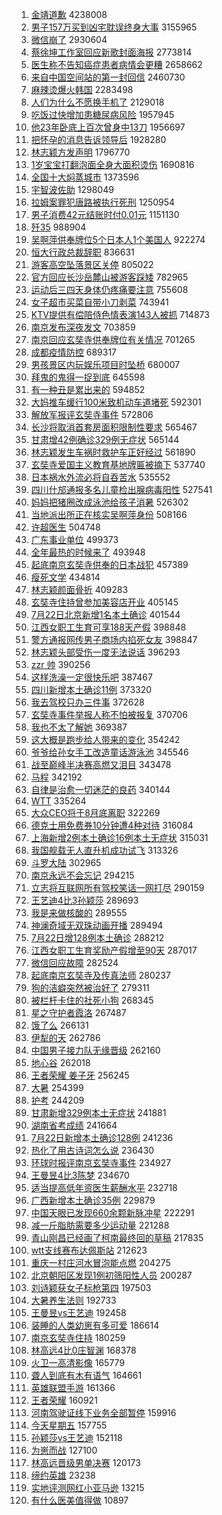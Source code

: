 1. [金靖道歉](https://s.weibo.com//weibo?q=%23%E9%87%91%E9%9D%96%E9%81%93%E6%AD%89%23&Refer=top) 4238008
2. [男子157万买到凶宅耽误终身大事](https://s.weibo.com//weibo?q=%23%E7%94%B7%E5%AD%90157%E4%B8%87%E4%B9%B0%E5%88%B0%E5%87%B6%E5%AE%85%E8%80%BD%E8%AF%AF%E7%BB%88%E8%BA%AB%E5%A4%A7%E4%BA%8B%23&Refer=top) 3155965
3. [微信崩了](https://s.weibo.com//weibo?q=%23%E5%BE%AE%E4%BF%A1%E5%B4%A9%E4%BA%86%23&Refer=top) 2930604
4. [蔡徐坤工作室回应新歌封面海报](https://s.weibo.com//weibo?q=%23%E8%94%A1%E5%BE%90%E5%9D%A4%E5%B7%A5%E4%BD%9C%E5%AE%A4%E5%9B%9E%E5%BA%94%E6%96%B0%E6%AD%8C%E5%B0%81%E9%9D%A2%E6%B5%B7%E6%8A%A5%23&Refer=top) 2773814
5. [医生称不告知癌症患者病情会更糟](https://s.weibo.com//weibo?q=%23%E5%8C%BB%E7%94%9F%E7%A7%B0%E4%B8%8D%E5%91%8A%E7%9F%A5%E7%99%8C%E7%97%87%E6%82%A3%E8%80%85%E7%97%85%E6%83%85%E4%BC%9A%E6%9B%B4%E7%B3%9F%23&Refer=top) 2658662
6. [来自中国空间站的第一封回信](https://s.weibo.com//weibo?q=%23%E6%9D%A5%E8%87%AA%E4%B8%AD%E5%9B%BD%E7%A9%BA%E9%97%B4%E7%AB%99%E7%9A%84%E7%AC%AC%E4%B8%80%E5%B0%81%E5%9B%9E%E4%BF%A1%23&Refer=top) 2460730
7. [麻辣烫爆火韩国](https://s.weibo.com//weibo?q=%23%E9%BA%BB%E8%BE%A3%E7%83%AB%E7%88%86%E7%81%AB%E9%9F%A9%E5%9B%BD%23&Refer=top) 2283498
8. [人们为什么不愿换手机了](https://s.weibo.com//weibo?q=%23%E4%BA%BA%E4%BB%AC%E4%B8%BA%E4%BB%80%E4%B9%88%E4%B8%8D%E6%84%BF%E6%8D%A2%E6%89%8B%E6%9C%BA%E4%BA%86%23&Refer=top) 2129018
9. [吃饭过快增加患糖尿病风险](https://s.weibo.com//weibo?q=%23%E5%90%83%E9%A5%AD%E8%BF%87%E5%BF%AB%E5%A2%9E%E5%8A%A0%E6%82%A3%E7%B3%96%E5%B0%BF%E7%97%85%E9%A3%8E%E9%99%A9%23&Refer=top) 1957945
10. [他23年卧底上百次曾身中13刀](https://s.weibo.com//weibo?q=%23%E4%BB%9623%E5%B9%B4%E5%8D%A7%E5%BA%95%E4%B8%8A%E7%99%BE%E6%AC%A1%E6%9B%BE%E8%BA%AB%E4%B8%AD13%E5%88%80%23&Refer=top) 1956697
11. [把怀孕的消息告诉领导后](https://s.weibo.com//weibo?q=%23%E6%8A%8A%E6%80%80%E5%AD%95%E7%9A%84%E6%B6%88%E6%81%AF%E5%91%8A%E8%AF%89%E9%A2%86%E5%AF%BC%E5%90%8E%23&Refer=top) 1928280
12. [林志颖方发声明](https://s.weibo.com//weibo?q=%23%E6%9E%97%E5%BF%97%E9%A2%96%E6%96%B9%E5%8F%91%E5%A3%B0%E6%98%8E%23&Refer=top) 1796770
13. [1岁宝宝打翻泡面全身大面积烫伤](https://s.weibo.com//weibo?q=%231%E5%B2%81%E5%AE%9D%E5%AE%9D%E6%89%93%E7%BF%BB%E6%B3%A1%E9%9D%A2%E5%85%A8%E8%BA%AB%E5%A4%A7%E9%9D%A2%E7%A7%AF%E7%83%AB%E4%BC%A4%23&Refer=top) 1690816
14. [全国十大焖蒸城市](https://s.weibo.com//weibo?q=%23%E5%85%A8%E5%9B%BD%E5%8D%81%E5%A4%A7%E7%84%96%E8%92%B8%E5%9F%8E%E5%B8%82%23&Refer=top) 1373596
15. [宇智波佐助](https://s.weibo.com//weibo?q=%23%E5%AE%87%E6%99%BA%E6%B3%A2%E4%BD%90%E5%8A%A9%23&Refer=top) 1298049
16. [拉姆案罪犯唐路被执行死刑](https://s.weibo.com//weibo?q=%23%E6%8B%89%E5%A7%86%E6%A1%88%E7%BD%AA%E7%8A%AF%E5%94%90%E8%B7%AF%E8%A2%AB%E6%89%A7%E8%A1%8C%E6%AD%BB%E5%88%91%23&Refer=top) 1250954
17. [男子消费42元结账时付0.01元](https://s.weibo.com//weibo?q=%23%E7%94%B7%E5%AD%90%E6%B6%88%E8%B4%B942%E5%85%83%E7%BB%93%E8%B4%A6%E6%97%B6%E4%BB%980.01%E5%85%83%23&Refer=top) 1151130
18. [歼35](https://s.weibo.com//weibo?q=%E6%AD%BC35&Refer=top) 988904
19. [吴啊萍供奉牌位5个日本人1个美国人](https://s.weibo.com//weibo?q=%23%E5%90%B4%E5%95%8A%E8%90%8D%E4%BE%9B%E5%A5%89%E7%89%8C%E4%BD%8D5%E4%B8%AA%E6%97%A5%E6%9C%AC%E4%BA%BA1%E4%B8%AA%E7%BE%8E%E5%9B%BD%E4%BA%BA%23&Refer=top) 922274
20. [恒大行政总裁辞职](https://s.weibo.com//weibo?q=%23%E6%81%92%E5%A4%A7%E8%A1%8C%E6%94%BF%E6%80%BB%E8%A3%81%E8%BE%9E%E8%81%8C%23&Refer=top) 836631
21. [游客高空坠落景区关停](https://s.weibo.com//weibo?q=%23%E6%B8%B8%E5%AE%A2%E9%AB%98%E7%A9%BA%E5%9D%A0%E8%90%BD%E6%99%AF%E5%8C%BA%E5%85%B3%E5%81%9C%23&Refer=top) 805022
22. [官方回应长沙岳麓山被游客踩矮](https://s.weibo.com//weibo?q=%23%E5%AE%98%E6%96%B9%E5%9B%9E%E5%BA%94%E9%95%BF%E6%B2%99%E5%B2%B3%E9%BA%93%E5%B1%B1%E8%A2%AB%E6%B8%B8%E5%AE%A2%E8%B8%A9%E7%9F%AE%23&Refer=top) 782965
23. [运动后三四天身体仍疼痛要注意](https://s.weibo.com//weibo?q=%23%E8%BF%90%E5%8A%A8%E5%90%8E%E4%B8%89%E5%9B%9B%E5%A4%A9%E8%BA%AB%E4%BD%93%E4%BB%8D%E7%96%BC%E7%97%9B%E8%A6%81%E6%B3%A8%E6%84%8F%23&Refer=top) 755608
24. [女子超市买菜自带小刀剥菜](https://s.weibo.com//weibo?q=%23%E5%A5%B3%E5%AD%90%E8%B6%85%E5%B8%82%E4%B9%B0%E8%8F%9C%E8%87%AA%E5%B8%A6%E5%B0%8F%E5%88%80%E5%89%A5%E8%8F%9C%23&Refer=top) 743941
25. [KTV提供有偿陪侍色情表演143人被抓](https://s.weibo.com//weibo?q=%23KTV%E6%8F%90%E4%BE%9B%E6%9C%89%E5%81%BF%E9%99%AA%E4%BE%8D%E8%89%B2%E6%83%85%E8%A1%A8%E6%BC%94143%E4%BA%BA%E8%A2%AB%E6%8A%93%23&Refer=top) 714873
26. [南京发布深夜发文](https://s.weibo.com//weibo?q=%23%E5%8D%97%E4%BA%AC%E5%8F%91%E5%B8%83%E6%B7%B1%E5%A4%9C%E5%8F%91%E6%96%87%23&Refer=top) 703859
27. [南京回应玄奘寺供奉牌位有关情况](https://s.weibo.com//weibo?q=%23%E5%8D%97%E4%BA%AC%E5%9B%9E%E5%BA%94%E7%8E%84%E5%A5%98%E5%AF%BA%E4%BE%9B%E5%A5%89%E7%89%8C%E4%BD%8D%E6%9C%89%E5%85%B3%E6%83%85%E5%86%B5%23&Refer=top) 701265
28. [成都疫情防控](https://s.weibo.com//weibo?q=%E6%88%90%E9%83%BD%E7%96%AB%E6%83%85%E9%98%B2%E6%8E%A7&Refer=top) 689317
29. [男孩景区内玩娱乐项目时坠桥](https://s.weibo.com//weibo?q=%23%E7%94%B7%E5%AD%A9%E6%99%AF%E5%8C%BA%E5%86%85%E7%8E%A9%E5%A8%B1%E4%B9%90%E9%A1%B9%E7%9B%AE%E6%97%B6%E5%9D%A0%E6%A1%A5%23&Refer=top) 680007
30. [拜鬼的鬼得一捉到底](https://s.weibo.com//weibo?q=%23%E6%8B%9C%E9%AC%BC%E7%9A%84%E9%AC%BC%E5%BE%97%E4%B8%80%E6%8D%89%E5%88%B0%E5%BA%95%23&Refer=top) 645598
31. [有一种丑是累出来的](https://s.weibo.com//weibo?q=%23%E6%9C%89%E4%B8%80%E7%A7%8D%E4%B8%91%E6%98%AF%E7%B4%AF%E5%87%BA%E6%9D%A5%E7%9A%84%23&Refer=top) 594852
32. [大妈推车缓行100米致机动车道堵死](https://s.weibo.com//weibo?q=%23%E5%A4%A7%E5%A6%88%E6%8E%A8%E8%BD%A6%E7%BC%93%E8%A1%8C100%E7%B1%B3%E8%87%B4%E6%9C%BA%E5%8A%A8%E8%BD%A6%E9%81%93%E5%A0%B5%E6%AD%BB%23&Refer=top) 592301
33. [解放军报评玄奘寺事件](https://s.weibo.com//weibo?q=%23%E8%A7%A3%E6%94%BE%E5%86%9B%E6%8A%A5%E8%AF%84%E7%8E%84%E5%A5%98%E5%AF%BA%E4%BA%8B%E4%BB%B6%23&Refer=top) 572806
34. [长沙将取消首套房面积限制性要求](https://s.weibo.com//weibo?q=%23%E9%95%BF%E6%B2%99%E5%B0%86%E5%8F%96%E6%B6%88%E9%A6%96%E5%A5%97%E6%88%BF%E9%9D%A2%E7%A7%AF%E9%99%90%E5%88%B6%E6%80%A7%E8%A6%81%E6%B1%82%23&Refer=top) 565467
35. [甘肃增42例确诊329例无症状](https://s.weibo.com//weibo?q=%23%E7%94%98%E8%82%83%E5%A2%9E42%E4%BE%8B%E7%A1%AE%E8%AF%8A329%E4%BE%8B%E6%97%A0%E7%97%87%E7%8A%B6%23&Refer=top) 565144
36. [林志颖发生车祸时救护车正好经过](https://s.weibo.com//weibo?q=%23%E6%9E%97%E5%BF%97%E9%A2%96%E5%8F%91%E7%94%9F%E8%BD%A6%E7%A5%B8%E6%97%B6%E6%95%91%E6%8A%A4%E8%BD%A6%E6%AD%A3%E5%A5%BD%E7%BB%8F%E8%BF%87%23&Refer=top) 561890
37. [玄奘寺爱国主义教育基地牌匾被摘下](https://s.weibo.com//weibo?q=%23%E7%8E%84%E5%A5%98%E5%AF%BA%E7%88%B1%E5%9B%BD%E4%B8%BB%E4%B9%89%E6%95%99%E8%82%B2%E5%9F%BA%E5%9C%B0%E7%89%8C%E5%8C%BE%E8%A2%AB%E6%91%98%E4%B8%8B%23&Refer=top) 537740
38. [日本祸水外流必将自吞苦水](https://s.weibo.com//weibo?q=%23%E6%97%A5%E6%9C%AC%E7%A5%B8%E6%B0%B4%E5%A4%96%E6%B5%81%E5%BF%85%E5%B0%86%E8%87%AA%E5%90%9E%E8%8B%A6%E6%B0%B4%23&Refer=top) 535552
39. [四川什邡通报多名儿童检出腺病毒阳性](https://s.weibo.com//weibo?q=%23%E5%9B%9B%E5%B7%9D%E4%BB%80%E9%82%A1%E9%80%9A%E6%8A%A5%E5%A4%9A%E5%90%8D%E5%84%BF%E7%AB%A5%E6%A3%80%E5%87%BA%E8%85%BA%E7%97%85%E6%AF%92%E9%98%B3%E6%80%A7%23&Refer=top) 527541
40. [妈妈把猪圈改成泳池给孩子消暑](https://s.weibo.com//weibo?q=%23%E5%A6%88%E5%A6%88%E6%8A%8A%E7%8C%AA%E5%9C%88%E6%94%B9%E6%88%90%E6%B3%B3%E6%B1%A0%E7%BB%99%E5%AD%A9%E5%AD%90%E6%B6%88%E6%9A%91%23&Refer=top) 526302
41. [当地派出所正在核实吴啊萍身份](https://s.weibo.com//weibo?q=%23%E5%BD%93%E5%9C%B0%E6%B4%BE%E5%87%BA%E6%89%80%E6%AD%A3%E5%9C%A8%E6%A0%B8%E5%AE%9E%E5%90%B4%E5%95%8A%E8%90%8D%E8%BA%AB%E4%BB%BD%23&Refer=top) 508166
42. [许超医生](https://s.weibo.com//weibo?q=%E8%AE%B8%E8%B6%85%E5%8C%BB%E7%94%9F&Refer=top) 504748
43. [广东事业单位](https://s.weibo.com//weibo?q=%E5%B9%BF%E4%B8%9C%E4%BA%8B%E4%B8%9A%E5%8D%95%E4%BD%8D&Refer=top) 499373
44. [全年最热的时候来了](https://s.weibo.com//weibo?q=%23%E5%85%A8%E5%B9%B4%E6%9C%80%E7%83%AD%E7%9A%84%E6%97%B6%E5%80%99%E6%9D%A5%E4%BA%86%23&Refer=top) 493948
45. [起底南京玄奘寺供奉的日本战犯](https://s.weibo.com//weibo?q=%23%E8%B5%B7%E5%BA%95%E5%8D%97%E4%BA%AC%E7%8E%84%E5%A5%98%E5%AF%BA%E4%BE%9B%E5%A5%89%E7%9A%84%E6%97%A5%E6%9C%AC%E6%88%98%E7%8A%AF%23&Refer=top) 457389
46. [瘦死文学](https://s.weibo.com//weibo?q=%23%E7%98%A6%E6%AD%BB%E6%96%87%E5%AD%A6%23&Refer=top) 434814
47. [林志颖颜面骨折](https://s.weibo.com//weibo?q=%23%E6%9E%97%E5%BF%97%E9%A2%96%E9%A2%9C%E9%9D%A2%E9%AA%A8%E6%8A%98%23&Refer=top) 409283
48. [玄奘寺住持曾参加美容店开业](https://s.weibo.com//weibo?q=%23%E7%8E%84%E5%A5%98%E5%AF%BA%E4%BD%8F%E6%8C%81%E6%9B%BE%E5%8F%82%E5%8A%A0%E7%BE%8E%E5%AE%B9%E5%BA%97%E5%BC%80%E4%B8%9A%23&Refer=top) 405145
49. [7月22日北京新增1名本土确诊](https://s.weibo.com//weibo?q=%237%E6%9C%8822%E6%97%A5%E5%8C%97%E4%BA%AC%E6%96%B0%E5%A2%9E1%E5%90%8D%E6%9C%AC%E5%9C%9F%E7%A1%AE%E8%AF%8A%23&Refer=top) 401544
50. [江西女职工生育可享188天产假](https://s.weibo.com//weibo?q=%23%E6%B1%9F%E8%A5%BF%E5%A5%B3%E8%81%8C%E5%B7%A5%E7%94%9F%E8%82%B2%E5%8F%AF%E4%BA%AB188%E5%A4%A9%E4%BA%A7%E5%81%87%23&Refer=top) 398848
51. [警方通报网传男子商场内掐死女友](https://s.weibo.com//weibo?q=%23%E8%AD%A6%E6%96%B9%E9%80%9A%E6%8A%A5%E7%BD%91%E4%BC%A0%E7%94%B7%E5%AD%90%E5%95%86%E5%9C%BA%E5%86%85%E6%8E%90%E6%AD%BB%E5%A5%B3%E5%8F%8B%23&Refer=top) 398847
52. [林志颖头部受伤一度无法说话](https://s.weibo.com//weibo?q=%23%E6%9E%97%E5%BF%97%E9%A2%96%E5%A4%B4%E9%83%A8%E5%8F%97%E4%BC%A4%E4%B8%80%E5%BA%A6%E6%97%A0%E6%B3%95%E8%AF%B4%E8%AF%9D%23&Refer=top) 396293
53. [zzr 帅](https://s.weibo.com//weibo?q=zzr%20%E5%B8%85&Refer=top) 390256
54. [这样洗澡一定很快乐吧](https://s.weibo.com//weibo?q=%23%E8%BF%99%E6%A0%B7%E6%B4%97%E6%BE%A1%E4%B8%80%E5%AE%9A%E5%BE%88%E5%BF%AB%E4%B9%90%E5%90%A7%23&Refer=top) 387467
55. [四川新增本土确诊11例](https://s.weibo.com//weibo?q=%23%E5%9B%9B%E5%B7%9D%E6%96%B0%E5%A2%9E%E6%9C%AC%E5%9C%9F%E7%A1%AE%E8%AF%8A11%E4%BE%8B%23&Refer=top) 373320
56. [我去驾校只办三件事](https://s.weibo.com//weibo?q=%23%E6%88%91%E5%8E%BB%E9%A9%BE%E6%A0%A1%E5%8F%AA%E5%8A%9E%E4%B8%89%E4%BB%B6%E4%BA%8B%23&Refer=top) 372628
57. [玄奘寺事件举报人称不怕被报复](https://s.weibo.com//weibo?q=%23%E7%8E%84%E5%A5%98%E5%AF%BA%E4%BA%8B%E4%BB%B6%E4%B8%BE%E6%8A%A5%E4%BA%BA%E7%A7%B0%E4%B8%8D%E6%80%95%E8%A2%AB%E6%8A%A5%E5%A4%8D%23&Refer=top) 370706
58. [我也不太了解她](https://s.weibo.com//weibo?q=%23%E6%88%91%E4%B9%9F%E4%B8%8D%E5%A4%AA%E4%BA%86%E8%A7%A3%E5%A5%B9%23&Refer=top) 369387
59. [这大概是跑步给人带来的变化](https://s.weibo.com//weibo?q=%23%E8%BF%99%E5%A4%A7%E6%A6%82%E6%98%AF%E8%B7%91%E6%AD%A5%E7%BB%99%E4%BA%BA%E5%B8%A6%E6%9D%A5%E7%9A%84%E5%8F%98%E5%8C%96%23&Refer=top) 354242
60. [爷爷给孙女手工改造童话游泳池](https://s.weibo.com//weibo?q=%23%E7%88%B7%E7%88%B7%E7%BB%99%E5%AD%99%E5%A5%B3%E6%89%8B%E5%B7%A5%E6%94%B9%E9%80%A0%E7%AB%A5%E8%AF%9D%E6%B8%B8%E6%B3%B3%E6%B1%A0%23&Refer=top) 345546
61. [战至巅峰半决赛高燃又泪目](https://s.weibo.com//weibo?q=%23%E6%88%98%E8%87%B3%E5%B7%85%E5%B3%B0%E5%8D%8A%E5%86%B3%E8%B5%9B%E9%AB%98%E7%87%83%E5%8F%88%E6%B3%AA%E7%9B%AE%23&Refer=top) 343478
62. [马程](https://s.weibo.com//weibo?q=%E9%A9%AC%E7%A8%8B&Refer=top) 342192
63. [自律是治愈一切迷茫的良药](https://s.weibo.com//weibo?q=%23%E8%87%AA%E5%BE%8B%E6%98%AF%E6%B2%BB%E6%84%88%E4%B8%80%E5%88%87%E8%BF%B7%E8%8C%AB%E7%9A%84%E8%89%AF%E8%8D%AF%23&Refer=top) 340144
64. [WTT](https://s.weibo.com//weibo?q=WTT&Refer=top) 335264
65. [大众CEO将于8月底离职](https://s.weibo.com//weibo?q=%23%E5%A4%A7%E4%BC%97CEO%E5%B0%86%E4%BA%8E8%E6%9C%88%E5%BA%95%E7%A6%BB%E8%81%8C%23&Refer=top) 322269
66. [德克士用免费券10分钟遭4种对待](https://s.weibo.com//weibo?q=%23%E5%BE%B7%E5%85%8B%E5%A3%AB%E7%94%A8%E5%85%8D%E8%B4%B9%E5%88%B810%E5%88%86%E9%92%9F%E9%81%AD4%E7%A7%8D%E5%AF%B9%E5%BE%85%23&Refer=top) 316084
67. [上海新增2例本土确诊16例本土无症状](https://s.weibo.com//weibo?q=%23%E4%B8%8A%E6%B5%B7%E6%96%B0%E5%A2%9E2%E4%BE%8B%E6%9C%AC%E5%9C%9F%E7%A1%AE%E8%AF%8A16%E4%BE%8B%E6%9C%AC%E5%9C%9F%E6%97%A0%E7%97%87%E7%8A%B6%23&Refer=top) 315031
68. [我国舰载无人直升机成功试飞](https://s.weibo.com//weibo?q=%23%E6%88%91%E5%9B%BD%E8%88%B0%E8%BD%BD%E6%97%A0%E4%BA%BA%E7%9B%B4%E5%8D%87%E6%9C%BA%E6%88%90%E5%8A%9F%E8%AF%95%E9%A3%9E%23&Refer=top) 313326
69. [斗罗大陆](https://s.weibo.com//weibo?q=%E6%96%97%E7%BD%97%E5%A4%A7%E9%99%86&Refer=top) 302965
70. [南京永远不会忘记](https://s.weibo.com//weibo?q=%23%E5%8D%97%E4%BA%AC%E6%B0%B8%E8%BF%9C%E4%B8%8D%E4%BC%9A%E5%BF%98%E8%AE%B0%23&Refer=top) 294215
71. [立志将互联网所有驾校笑话一网打尽](https://s.weibo.com//weibo?q=%E7%AB%8B%E5%BF%97%E5%B0%86%E4%BA%92%E8%81%94%E7%BD%91%E6%89%80%E6%9C%89%E9%A9%BE%E6%A0%A1%E7%AC%91%E8%AF%9D%E4%B8%80%E7%BD%91%E6%89%93%E5%B0%BD&Refer=top) 290159
72. [王艺迪4比3孙颖莎](https://s.weibo.com//weibo?q=%23%E7%8E%8B%E8%89%BA%E8%BF%AA4%E6%AF%943%E5%AD%99%E9%A2%96%E8%8E%8E%23&Refer=top) 289693
73. [我是来做核酸的](https://s.weibo.com//weibo?q=%23%E6%88%91%E6%98%AF%E6%9D%A5%E5%81%9A%E6%A0%B8%E9%85%B8%E7%9A%84%23&Refer=top) 289555
74. [神澜奇域无双珠动画开播](https://s.weibo.com//weibo?q=%23%E7%A5%9E%E6%BE%9C%E5%A5%87%E5%9F%9F%E6%97%A0%E5%8F%8C%E7%8F%A0%E5%8A%A8%E7%94%BB%E5%BC%80%E6%92%AD%23&Refer=top) 289494
75. [7月22日增128例本土确诊](https://s.weibo.com//weibo?q=%237%E6%9C%8822%E6%97%A5%E5%A2%9E128%E4%BE%8B%E6%9C%AC%E5%9C%9F%E7%A1%AE%E8%AF%8A%23&Refer=top) 288212
76. [江西女职工生育奖励产假增至90天](https://s.weibo.com//weibo?q=%23%E6%B1%9F%E8%A5%BF%E5%A5%B3%E8%81%8C%E5%B7%A5%E7%94%9F%E8%82%B2%E5%A5%96%E5%8A%B1%E4%BA%A7%E5%81%87%E5%A2%9E%E8%87%B390%E5%A4%A9%23&Refer=top) 287017
77. [微信回应故障](https://s.weibo.com//weibo?q=%23%E5%BE%AE%E4%BF%A1%E5%9B%9E%E5%BA%94%E6%95%85%E9%9A%9C%23&Refer=top) 282524
78. [起底南京玄奘寺及传真法师](https://s.weibo.com//weibo?q=%23%E8%B5%B7%E5%BA%95%E5%8D%97%E4%BA%AC%E7%8E%84%E5%A5%98%E5%AF%BA%E5%8F%8A%E4%BC%A0%E7%9C%9F%E6%B3%95%E5%B8%88%23&Refer=top) 280237
79. [狗的洁癖突然被治好了](https://s.weibo.com//weibo?q=%23%E7%8B%97%E7%9A%84%E6%B4%81%E7%99%96%E7%AA%81%E7%84%B6%E8%A2%AB%E6%B2%BB%E5%A5%BD%E4%BA%86%23&Refer=top) 279311
80. [被栏杆卡住的社死小狗](https://s.weibo.com//weibo?q=%23%E8%A2%AB%E6%A0%8F%E6%9D%86%E5%8D%A1%E4%BD%8F%E7%9A%84%E7%A4%BE%E6%AD%BB%E5%B0%8F%E7%8B%97%23&Refer=top) 268345
81. [星之守护者霞洛](https://s.weibo.com//weibo?q=%23%E6%98%9F%E4%B9%8B%E5%AE%88%E6%8A%A4%E8%80%85%E9%9C%9E%E6%B4%9B%23&Refer=top) 267487
82. [饿了么](https://s.weibo.com//weibo?q=%E9%A5%BF%E4%BA%86%E4%B9%88&Refer=top) 266131
83. [伊犁的天](https://s.weibo.com//weibo?q=%23%E4%BC%8A%E7%8A%81%E7%9A%84%E5%A4%A9%23&Refer=top) 262786
84. [中国男子接力队无缘晋级](https://s.weibo.com//weibo?q=%23%E4%B8%AD%E5%9B%BD%E7%94%B7%E5%AD%90%E6%8E%A5%E5%8A%9B%E9%98%9F%E6%97%A0%E7%BC%98%E6%99%8B%E7%BA%A7%23&Refer=top) 262160
85. [地心谷](https://s.weibo.com//weibo?q=%E5%9C%B0%E5%BF%83%E8%B0%B7&Refer=top) 262018
86. [王者荣耀 姜子牙](https://s.weibo.com//weibo?q=%E7%8E%8B%E8%80%85%E8%8D%A3%E8%80%80%20%E5%A7%9C%E5%AD%90%E7%89%99&Refer=top) 256245
87. [大暑](https://s.weibo.com//weibo?q=%23%E5%A4%A7%E6%9A%91%23&Refer=top) 254399
88. [护考](https://s.weibo.com//weibo?q=%E6%8A%A4%E8%80%83&Refer=top) 244209
89. [甘肃新增329例本土无症状](https://s.weibo.com//weibo?q=%23%E7%94%98%E8%82%83%E6%96%B0%E5%A2%9E329%E4%BE%8B%E6%9C%AC%E5%9C%9F%E6%97%A0%E7%97%87%E7%8A%B6%23&Refer=top) 241881
90. [湖南省考成绩](https://s.weibo.com//weibo?q=%E6%B9%96%E5%8D%97%E7%9C%81%E8%80%83%E6%88%90%E7%BB%A9&Refer=top) 241664
91. [7月22日新增本土确诊128例](https://s.weibo.com//weibo?q=%237%E6%9C%8822%E6%97%A5%E6%96%B0%E5%A2%9E%E6%9C%AC%E5%9C%9F%E7%A1%AE%E8%AF%8A128%E4%BE%8B%23&Refer=top) 241236
92. [热化了用古诗词怎么说](https://s.weibo.com//weibo?q=%23%E7%83%AD%E5%8C%96%E4%BA%86%E7%94%A8%E5%8F%A4%E8%AF%97%E8%AF%8D%E6%80%8E%E4%B9%88%E8%AF%B4%23&Refer=top) 236430
93. [环球时报评南京玄奘寺事件](https://s.weibo.com//weibo?q=%23%E7%8E%AF%E7%90%83%E6%97%B6%E6%8A%A5%E8%AF%84%E5%8D%97%E4%BA%AC%E7%8E%84%E5%A5%98%E5%AF%BA%E4%BA%8B%E4%BB%B6%23&Refer=top) 234927
94. [王曼昱4比3陈梦](https://s.weibo.com//weibo?q=%23%E7%8E%8B%E6%9B%BC%E6%98%B14%E6%AF%943%E9%99%88%E6%A2%A6%23&Refer=top) 234670
95. [适当提高低年资医生薪酬水平](https://s.weibo.com//weibo?q=%23%E9%80%82%E5%BD%93%E6%8F%90%E9%AB%98%E4%BD%8E%E5%B9%B4%E8%B5%84%E5%8C%BB%E7%94%9F%E8%96%AA%E9%85%AC%E6%B0%B4%E5%B9%B3%23&Refer=top) 232718
96. [广西新增本土确诊35例](https://s.weibo.com//weibo?q=%23%E5%B9%BF%E8%A5%BF%E6%96%B0%E5%A2%9E%E6%9C%AC%E5%9C%9F%E7%A1%AE%E8%AF%8A35%E4%BE%8B%23&Refer=top) 229879
97. [中国天眼已发现660余颗新脉冲星](https://s.weibo.com//weibo?q=%23%E4%B8%AD%E5%9B%BD%E5%A4%A9%E7%9C%BC%E5%B7%B2%E5%8F%91%E7%8E%B0660%E4%BD%99%E9%A2%97%E6%96%B0%E8%84%89%E5%86%B2%E6%98%9F%23&Refer=top) 222291
98. [减一斤脂肪需要多少运动量](https://s.weibo.com//weibo?q=%23%E5%87%8F%E4%B8%80%E6%96%A4%E8%84%82%E8%82%AA%E9%9C%80%E8%A6%81%E5%A4%9A%E5%B0%91%E8%BF%90%E5%8A%A8%E9%87%8F%23&Refer=top) 221288
99. [青山刚昌已经画了柯南最终回的草稿](https://s.weibo.com//weibo?q=%23%E9%9D%92%E5%B1%B1%E5%88%9A%E6%98%8C%E5%B7%B2%E7%BB%8F%E7%94%BB%E4%BA%86%E6%9F%AF%E5%8D%97%E6%9C%80%E7%BB%88%E5%9B%9E%E7%9A%84%E8%8D%89%E7%A8%BF%23&Refer=top) 217835
100. [wtt支线赛布达佩斯站](https://s.weibo.com//weibo?q=%23wtt%E6%94%AF%E7%BA%BF%E8%B5%9B%E5%B8%83%E8%BE%BE%E4%BD%A9%E6%96%AF%E7%AB%99%23&Refer=top) 212623
101. [重庆一村庄河水冒泡能点燃](https://s.weibo.com//weibo?q=%23%E9%87%8D%E5%BA%86%E4%B8%80%E6%9D%91%E5%BA%84%E6%B2%B3%E6%B0%B4%E5%86%92%E6%B3%A1%E8%83%BD%E7%82%B9%E7%87%83%23&Refer=top) 204275
102. [北京朝阳区发现1例初筛阳性人员](https://s.weibo.com//weibo?q=%23%E5%8C%97%E4%BA%AC%E6%9C%9D%E9%98%B3%E5%8C%BA%E5%8F%91%E7%8E%B01%E4%BE%8B%E5%88%9D%E7%AD%9B%E9%98%B3%E6%80%A7%E4%BA%BA%E5%91%98%23&Refer=top) 200287
103. [刘诗颖获女子标枪第四](https://s.weibo.com//weibo?q=%23%E5%88%98%E8%AF%97%E9%A2%96%E8%8E%B7%E5%A5%B3%E5%AD%90%E6%A0%87%E6%9E%AA%E7%AC%AC%E5%9B%9B%23&Refer=top) 197503
104. [大暑养生法则](https://s.weibo.com//weibo?q=%23%E5%A4%A7%E6%9A%91%E5%85%BB%E7%94%9F%E6%B3%95%E5%88%99%23&Refer=top) 192733
105. [王曼昱vs王艺迪](https://s.weibo.com//weibo?q=%23%E7%8E%8B%E6%9B%BC%E6%98%B1vs%E7%8E%8B%E8%89%BA%E8%BF%AA%23&Refer=top) 192458
106. [装睡的人类幼崽有多可爱](https://s.weibo.com//weibo?q=%E8%A3%85%E7%9D%A1%E7%9A%84%E4%BA%BA%E7%B1%BB%E5%B9%BC%E5%B4%BD%E6%9C%89%E5%A4%9A%E5%8F%AF%E7%88%B1&Refer=top) 186614
107. [南京玄奘寺住持](https://s.weibo.com//weibo?q=%23%E5%8D%97%E4%BA%AC%E7%8E%84%E5%A5%98%E5%AF%BA%E4%BD%8F%E6%8C%81%23&Refer=top) 180259
108. [林高远4比0庄智渊](https://s.weibo.com//weibo?q=%23%E6%9E%97%E9%AB%98%E8%BF%9C4%E6%AF%940%E5%BA%84%E6%99%BA%E6%B8%8A%23&Refer=top) 168378
109. [火卫一高清影像](https://s.weibo.com//weibo?q=%23%E7%81%AB%E5%8D%AB%E4%B8%80%E9%AB%98%E6%B8%85%E5%BD%B1%E5%83%8F%23&Refer=top) 165779
110. [聋人到底有木有语气](https://s.weibo.com//weibo?q=%E8%81%8B%E4%BA%BA%E5%88%B0%E5%BA%95%E6%9C%89%E6%9C%A8%E6%9C%89%E8%AF%AD%E6%B0%94&Refer=top) 164661
111. [英雄联盟手游](https://s.weibo.com//weibo?q=%23%E8%8B%B1%E9%9B%84%E8%81%94%E7%9B%9F%E6%89%8B%E6%B8%B8%23&Refer=top) 161366
112. [王者荣耀](https://s.weibo.com//weibo?q=%E7%8E%8B%E8%80%85%E8%8D%A3%E8%80%80&Refer=top) 160921
113. [河南驾驶证线下业务全部暂停](https://s.weibo.com//weibo?q=%23%E6%B2%B3%E5%8D%97%E9%A9%BE%E9%A9%B6%E8%AF%81%E7%BA%BF%E4%B8%8B%E4%B8%9A%E5%8A%A1%E5%85%A8%E9%83%A8%E6%9A%82%E5%81%9C%23&Refer=top) 159916
114. [今天星期五](https://s.weibo.com//weibo?q=%23%E4%BB%8A%E5%A4%A9%E6%98%9F%E6%9C%9F%E4%BA%94%23&Refer=top) 157755
115. [孙颖莎vs王艺迪](https://s.weibo.com//weibo?q=%23%E5%AD%99%E9%A2%96%E8%8E%8Evs%E7%8E%8B%E8%89%BA%E8%BF%AA%23&Refer=top) 152118
116. [为崽而战](https://s.weibo.com//weibo?q=%23%E4%B8%BA%E5%B4%BD%E8%80%8C%E6%88%98%23&Refer=top) 127100
117. [林高远晋级男单决赛](https://s.weibo.com//weibo?q=%23%E6%9E%97%E9%AB%98%E8%BF%9C%E6%99%8B%E7%BA%A7%E7%94%B7%E5%8D%95%E5%86%B3%E8%B5%9B%23&Refer=top) 120173
118. [缔约英雄](https://s.weibo.com//weibo?q=%23%E7%BC%94%E7%BA%A6%E8%8B%B1%E9%9B%84%23&Refer=top) 23238
119. [实地评测网红小亚马逊](https://s.weibo.com//weibo?q=%23%E5%AE%9E%E5%9C%B0%E8%AF%84%E6%B5%8B%E7%BD%91%E7%BA%A2%E5%B0%8F%E4%BA%9A%E9%A9%AC%E9%80%8A%23&Refer=top) 13215
120. [有什么医美值得做](https://s.weibo.com//weibo?q=%23%E6%9C%89%E4%BB%80%E4%B9%88%E5%8C%BB%E7%BE%8E%E5%80%BC%E5%BE%97%E5%81%9A%23&Refer=top) 10897
